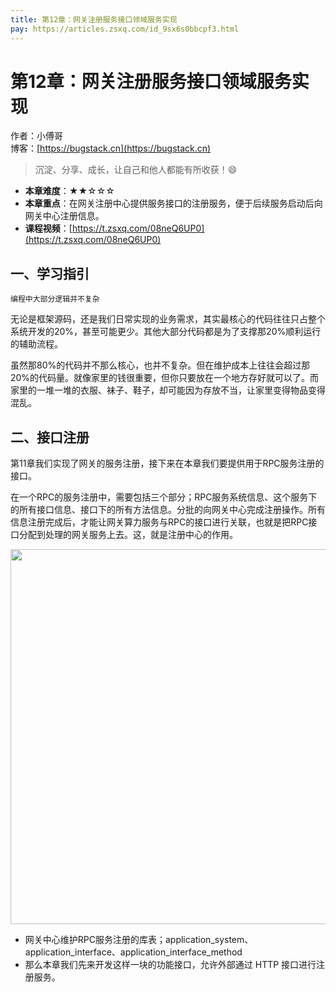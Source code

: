 ```yaml
---
title: 第12章：网关注册服务接口领域服务实现
pay: https://articles.zsxq.com/id_9sx6s0bbcpf3.html
---
```


# 第12章：网关注册服务接口领域服务实现

作者：小傅哥
<br/>博客：[https://bugstack.cn](https://bugstack.cn)

>沉淀、分享、成长，让自己和他人都能有所收获！😄

- **本章难度**：★★☆☆☆
- **本章重点**：在网关注册中心提供服务接口的注册服务，便于后续服务启动后向网关中心注册信息。
- **课程视频**：[https://t.zsxq.com/08neQ6UP0](https://t.zsxq.com/08neQ6UP0)

## 一、学习指引

`编程中大部分逻辑并不复杂`

无论是框架源码，还是我们日常实现的业务需求，其实最核心的代码往往只占整个系统开发的20%，甚至可能更少。其他大部分代码都是为了支撑那20%顺利运行的辅助流程。

虽然那80%的代码并不那么核心，也并不复杂。但在维护成本上往往会超过那20%的代码量。就像家里的钱很重要，但你只要放在一个地方存好就可以了。而家里的一堆一堆的衣服、袜子、鞋子，却可能因为存放不当，让家里变得物品变得混乱。

## 二、接口注册

第11章我们实现了网关的服务注册，接下来在本章我们要提供用于RPC服务注册的接口。

在一个RPC的服务注册中，需要包括三个部分；RPC服务系统信息、这个服务下的所有接口信息、接口下的所有方法信息。分批的向网关中心完成注册操作。所有信息注册完成后，才能让网关算力服务与RPC的接口进行关联，也就是把RPC接口分配到处理的网关服务上去。这，就是注册中心的作用。

<div align="center">
    <img src="https://bugstack.cn/images/article/assembly/api-gateway/api-gateway-12-01.png?raw=true" width="600px">
</div>

- 网关中心维护RPC服务注册的库表；application_system、application_interface、application_interface_method
- 那么本章我们先来开发这样一块的功能接口，允许外部通过 HTTP 接口进行注册服务。
